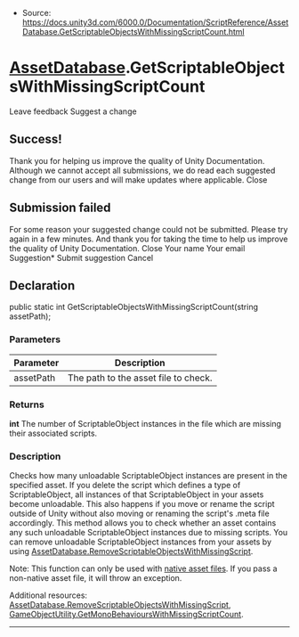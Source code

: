 * Source: https://docs.unity3d.com/6000.0/Documentation/ScriptReference/AssetDatabase.GetScriptableObjectsWithMissingScriptCount.html

#  [AssetDatabase](https://docs.unity3d.com/6000.0/Documentation/ScriptReference/AssetDatabase.html).GetScriptableObjectsWithMissingScriptCount
Leave feedback
Suggest a change
## Success!
Thank you for helping us improve the quality of Unity Documentation. Although we cannot accept all submissions, we do read each suggested change from our users and will make updates where applicable.
Close
## Submission failed
For some reason your suggested change could not be submitted. Please <a>try again</a> in a few minutes. And thank you for taking the time to help us improve the quality of Unity Documentation.
Close
Your name Your email Suggestion* Submit suggestion
Cancel
## Declaration
public static int GetScriptableObjectsWithMissingScriptCount(string assetPath); 
### Parameters
Parameter | Description  
---|---  
assetPath | The path to the asset file to check.  
### Returns
**int** The number of ScriptableObject instances in the file which are missing their associated scripts. 
### Description
Checks how many unloadable ScriptableObject instances are present in the specified asset.
If you delete the script which defines a type of ScriptableObject, all instances of that ScriptableObject in your assets become unloadable. This also happens if you move or rename the script outside of Unity without also moving or renaming the script's .meta file accordingly. This method allows you to check whether an asset contains any such unloadable ScriptableObject instances due to missing scripts. You can remove unloadable ScriptableObject instances from your assets by using [AssetDatabase.RemoveScriptableObjectsWithMissingScript](https://docs.unity3d.com/6000.0/Documentation/ScriptReference/AssetDatabase.RemoveScriptableObjectsWithMissingScript.html).  
  
Note: This function can only be used with [native asset files](https://docs.unity3d.com/6000.0/Documentation/ScriptReference/AssetDatabase.IsNativeAsset.html). If you pass a non-native asset file, it will throw an exception.  
  
Additional resources: [AssetDatabase.RemoveScriptableObjectsWithMissingScript](https://docs.unity3d.com/6000.0/Documentation/ScriptReference/AssetDatabase.RemoveScriptableObjectsWithMissingScript.html), [GameObjectUtility.GetMonoBehavioursWithMissingScriptCount](https://docs.unity3d.com/6000.0/Documentation/ScriptReference/GameObjectUtility.GetMonoBehavioursWithMissingScriptCount.html).
* * *
